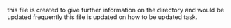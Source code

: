 this file is created to give further information on the directory and would be updated frequently
this file is updated on how to be updated task.
